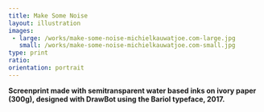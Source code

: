```yaml
---
title: Make Some Noise
layout: illustration
images:
 - large: /works/make-some-noise-michielkauwatjoe.com-large.jpg
   small: /works/make-some-noise-michielkauwatjoe.com-small.jpg
type: print 
ratio: 
orientation: portrait
---
```


**Screenprint made with semitransparent water based inks on ivory paper (300g), designed with DrawBot using the Bariol typeface, 2017.**
